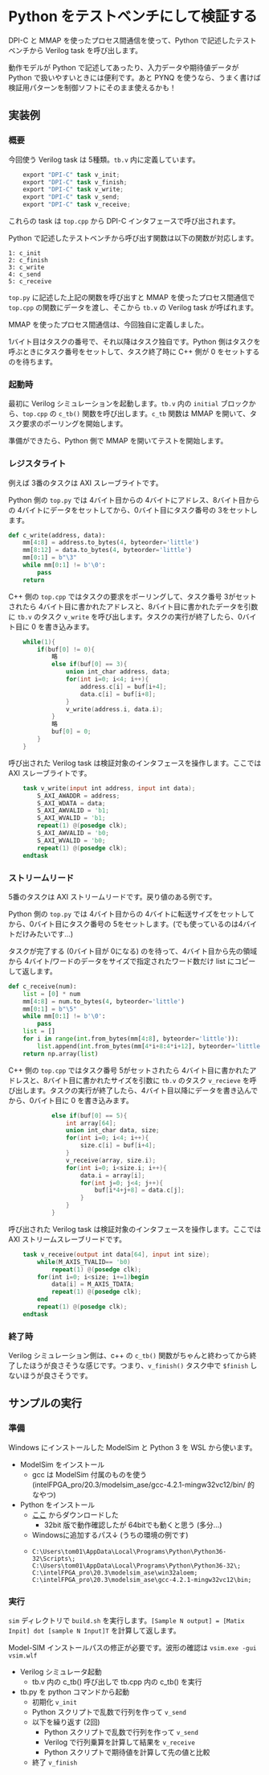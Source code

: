 # Python をテストベンチにして検証する

DPI-C と MMAP を使ったプロセス間通信を使って、Python で記述したテストベンチから Verilog task を呼び出します。

動作モデルが Python で記述してあったり、入力データや期待値データが Python で扱いやすいときには便利です。あと PYNQ を使うなら、うまく書けば検証用パターンを制御ソフトにそのまま使えるかも！

## 実装例

### 概要

今回使う Verilog task は 5種類。`tb.v` 内に定義しています。

```verilog
    export "DPI-C" task v_init;
    export "DPI-C" task v_finish;
    export "DPI-C" task v_write;
    export "DPI-C" task v_send;
    export "DPI-C" task v_receive;
```

これらの task は `top.cpp` から DPI-C インタフェースで呼び出されます。

Python で記述したテストベンチから呼び出す関数は以下の関数が対応します。

```
1: c_init
2: c_finish
3: c_write
4: c_send
5: c_receive
```

`top.py` に記述した上記の関数を呼び出すと MMAP を使ったプロセス間通信で `top.cpp` の関数にデータを渡し、そこから `tb.v` の Verilog task が呼ばれます。

MMAP を使ったプロセス間通信は、今回独自に定義しました。

1バイト目はタスクの番号で、それ以降はタスク独自です。Python 側はタスクを呼ぶときにタスク番号をセットして、タスク終了時に C++ 側が 0 をセットするのを待ちます。

### 起動時

最初に Verilog シミュレーションを起動します。`tb.v` 内の `initial` ブロックから、`top.cpp` の `c_tb()` 関数を呼び出します。`c_tb` 関数は MMAP を開いて、タスク要求のポーリングを開始します。

準備ができたら、Python 側で MMAP を開いてテストを開始します。

### レジスタライト

例えば 3番のタスクは AXI スレーブライトです。

Python 側の `top.py` では 4バイト目からの 4バイトにアドレス、8バイト目からの 4バイトにデータをセットしてから、0バイト目にタスク番号の 3をセットします。

```python
def c_write(address, data):
    mm[4:8] = address.to_bytes(4, byteorder='little')
    mm[8:12] = data.to_bytes(4, byteorder='little')
    mm[0:1] = b"\3"
    while mm[0:1] != b'\0':
        pass
    return
```

C++ 側の `top.cpp` ではタスクの要求をポーリングして、タスク番号 3がセットされたら 4バイト目に書かれたアドレスと、8バイト目に書かれたデータを引数に `tb.v` のタスク `v_write` を呼び出します。タスクの実行が終了したら、0バイト目に 0 を書き込みます。

```c++
    while(1){
        if(buf[0] != 0){
            略
            else if(buf[0] == 3){
                union int_char address, data;
                for(int i=0; i<4; i++){
                    address.c[i] = buf[i+4];
                    data.c[i] = buf[i+8];
                }
                v_write(address.i, data.i);
            }
            略
            buf[0] = 0;
        }
    }
```

呼び出された Verilog task は検証対象のインタフェースを操作します。ここでは AXI スレーブライトです。

```verilog
    task v_write(input int address, input int data);
        S_AXI_AWADDR = address;
        S_AXI_WDATA = data;
        S_AXI_AWVALID = 'b1;
        S_AXI_WVALID = 'b1;
        repeat(1) @(posedge clk);
        S_AXI_AWVALID = 'b0;
        S_AXI_WVALID = 'b0;
        repeat(1) @(posedge clk);
    endtask
```

### ストリームリード

5番のタスクは AXI ストリームリードです。戻り値のある例です。

Python 側の `top.py` では 4バイト目からの 4バイトに転送サイズをセットしてから、0バイト目にタスク番号の 5をセットします。(でも使っているのは4バイトだけみたいです…)

タスクが完了する (0バイト目が 0になる) のを待って、4バイト目から先の領域から 4バイト/ワードのデータをサイズで指定されたワード数だけ list にコピーして返します。

```python
def c_receive(num):
    list = [0] * num
    mm[4:8] = num.to_bytes(4, byteorder='little')
    mm[0:1] = b"\5"
    while mm[0:1] != b'\0':
        pass
    list = []
    for i in range(int.from_bytes(mm[4:8], byteorder='little')):
        list.append(int.from_bytes(mm[4*i+8:4*i+12], byteorder='little'))
    return np.array(list)
```

C++ 側の `top.cpp` ではタスク番号 5がセットされたら 4バイト目に書かれたアドレスと、8バイト目に書かれたサイズを引数に `tb.v` のタスク `v_recieve` を呼び出します。タスクの実行が終了したら、4バイト目以降にデータを書き込んでから、0バイト目に 0 を書き込みます。

```c++
            else if(buf[0] == 5){
                int array[64];
                union int_char data, size;
                for(int i=0; i<4; i++){
                    size.c[i] = buf[i+4];
                }
                v_receive(array, size.i);
                for(int i=0; i<size.i; i++){
                    data.i = array[i];
                    for(int j=0; j<4; j++){
                        buf[i*4+j+8] = data.c[j];
                    }
                }
            }
```

呼び出された Verilog task は検証対象のインタフェースを操作します。ここでは AXI ストリームスレーブリードです。

```verilog
    task v_receive(output int data[64], input int size);
        while(M_AXIS_TVALID== 'b0)
            repeat(1) @(posedge clk);
        for(int i=0; i<size; i+=1)begin
            data[i] = M_AXIS_TDATA;
            repeat(1) @(posedge clk);
        end
        repeat(1) @(posedge clk);
    endtask
```

### 終了時

Verilog シミュレーション側は、c++ の `c_tb()` 関数がちゃんと終わってから終了したほうが良さそうな感じです。つまり、`v_finish()` タスク中で `$finish` しないほうが良さそうです。

## サンプルの実行

### 準備

Windows にインストールした ModelSim と Python 3 を WSL から使います。

- ModelSim をインストール
  - gcc は ModelSim 付属のものを使う (intelFPGA_pro/20.3/modelsim_ase/gcc-4.2.1-mingw32vc12/bin/ 的なやつ)
- Python をインストール
  - [ここ](https://pythonlinks.python.jp/ja/index.html) からダウンロードした
    - 32bit 版で動作確認したが 64bitでも動くと思う (多分…)
  - Windowsに追加するパス↓ (うちの環境の例です)
  - ```
    C:\Users\tom01\AppData\Local\Programs\Python\Python36-32\Scripts\;
    C:\Users\tom01\AppData\Local\Programs\Python\Python36-32\;
    C:\intelFPGA_pro\20.3\modelsim_ase\win32aloem;
    C:\intelFPGA_pro\20.3\modelsim_ase\gcc-4.2.1-mingw32vc12\bin;
    ```

### 実行

`sim` ディレクトリで `build.sh` を実行します。`[Sample N output] = [Matix Inpit] dot [sample N Input]T` を計算して返します。

Model-SIM インストールパスの修正が必要です。波形の確認は `vsim.exe -gui vsim.wlf`

- Verilog シミュレータ起動
  - tb.v 内の c_tb() 呼び出しで tb.cpp 内の c_tb() を実行
- tb.py を python コマンドから起動
  - 初期化 `v_init`
  - Python スクリプトで乱数で行列を作って `v_send`
  - 以下を繰り返す (2回)
    - Python スクリプトで乱数で行列を作って `v_send`
    - Verilog で行列乗算を計算して結果を `v_receive`
    - Python スクリプトで期待値を計算して先の値と比較
  - 終了 `v_finish`
